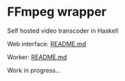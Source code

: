 # FFmpeg wrapper

Self hosted video transcoder in Haskell

Web interface: [README.md](https://github.com/trajkovvlatko/ffmpeg-wrapper/blob/main/web/README.md)

Worker: [README.md](https://github.com/trajkovvlatko/ffmpeg-wrapper/blob/main/worker/README.md)

Work in progress...
